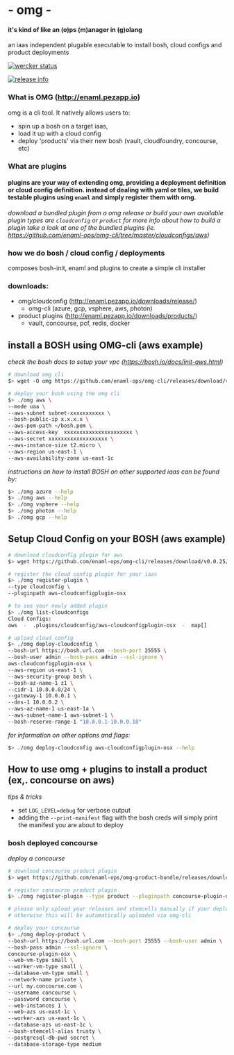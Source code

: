 # - omg -   
#### it's kind of like an (o)ps (m)anager in (g)olang
an iaas independent plugable executable to install bosh, cloud configs and product deployments

[![wercker status](https://app.wercker.com/status/429f96482fd95fecbc70ecc25aee8c70/s/master "wercker status")](https://app.wercker.com/project/bykey/429f96482fd95fecbc70ecc25aee8c70)

[![release info](https://img.shields.io/github/downloads/enaml-ops/omg-cli/total.svg?maxAge=2592000 "release info")](http://www.somsubhra.com/github-release-stats/?username=enaml-ops&repository=omg-cli)

### What is OMG (http://enaml.pezapp.io)
omg is a cli tool. It natively allows users to:
- spin up a bosh on a target iaas,
- load it up with a cloud config
- deploy 'products' via their new bosh (vault, cloudfoundry, concourse, etc)

### What are plugins
#### plugins are your way of extending omg, providing a deployment definition or cloud config definition. instead of dealing with yaml or tiles, we build testable plugins using `enaml` and simply register them with omg.
*download a bundled plugin from a omg release or build your own*
*available plugin types are `cloudconfig` or `product` for more info about how to build a plugin take a look at one of the bundled plugins (ie. https://github.com/enaml-ops/omg-cli/tree/master/cloudconfigs/aws)*

### how we do bosh / cloud config / deployments
composes bosh-init, enaml and plugins to create a simple cli installer

### downloads:
- omg/cloudconfig (http://enaml.pezapp.io/downloads/release/)
  - omg-cli (azure, gcp, vsphere, aws, photon)
- product plugins (http://enaml.pezapp.io/downloads/products/)
  - vault, concourse, pcf, redis, docker

## install a BOSH using OMG-cli (aws example)
*check the bosh docs to setup your vpc (https://bosh.io/docs/init-aws.html)*
```bash
# download omg cli
$> wget -O omg https://github.com/enaml-ops/omg-cli/releases/download/v0.0.25/omg-osx && chmod +x omg
```

```bash
# deploy your bosh using the omg cli
$> ./omg aws \
--mode uaa \
--aws-subnet subnet-xxxxxxxxxxx \
--bosh-public-ip x.x.x.x \
--aws-pem-path ~/bosh.pem \
--aws-access-key  xxxxxxxxxxxxxxxxxxxxxx \
--aws-secret xxxxxxxxxxxxxxxxxxx \
--aws-instance-size t2.micro \
--aws-region us-east-1 \
--aws-availability-zone us-east-1c
```

*instructions on how to install BOSH on other supported iaas can be found by:*
```bash
$> ./omg azure --help
$> ./omg aws --help
$> ./omg vsphere --help
$> ./omg photon --help
$> ./omg gcp --help
```

## Setup Cloud Config on your BOSH (aws example)
```bash
# download cloudconfig plugin for aws
$> wget https://github.com/enaml-ops/omg-cli/releases/download/v0.0.25/aws-cloudconfigplugin-osx
```
```bash
# register the cloud config plugin for your iaas
$> ./omg register-plugin \
--type cloudconfig \
--pluginpath aws-cloudconfigplugin-osx
```

```bash
# to see your newly added plugin
$> ./omg list-cloudconfigs
Cloud Configs:
aws  -  .plugins/cloudconfig/aws-cloudconfigplugin-osx  -  map[]
```

```bash
# upload cloud config
$> ./omg deploy-cloudconfig \
--bosh-url https://bosh.url.com --bosh-port 25555 \
--bosh-user admin --bosh-pass admin --ssl-ignore \
aws-cloudconfigplugin-osx \
--aws-region us-east-1 \
--aws-security-group bosh \
--bosh-az-name-1 z1 \
--cidr-1 10.0.0.0/24 \
--gateway-1 10.0.0.1 \
--dns-1 10.0.0.2 \
--aws-az-name-1 us-east-1a \
--aws-subnet-name-1 aws-subnet-1 \
--bosh-reserve-range-1 "10.0.0.1-10.0.0.10"

```

*for information on other options and flags:*
```bash
$> ./omg deploy-cloudconfig aws-cloudconfigplugin-osx --help
```

## How to use omg + plugins to install a product (ex,. concourse on aws)

*tips & tricks*
- set `LOG_LEVEL=debug` for verbose output
- adding the `--print-manifest` flag with the bosh creds will simply print the manifest you are about to deploy

### bosh deployed concourse
*deploy a concourse*
```bash
# download concourse product plugin
$> wget https://github.com/enaml-ops/omg-product-bundle/releases/download/v0.0.14/concourse-plugin-osx
```

```bash
# register concourse product plugin
$> ./omg register-plugin --type product --pluginpath concourse-plugin-osx
```

```bash
# please only upload your releases and stemcells manually if your deployment does not use remote urls
# otherwise this will be automatically uploaded via omg-cli
```

```bash
# deploy your concourse
$> ./omg deploy-product \
--bosh-url https://bosh.url.com --bosh-port 25555 --bosh-user admin \
--bosh-pass admin --ssl-ignore \
concourse-plugin-osx \
--web-vm-type small \
--worker-vm-type small \
--database-vm-type small \
--network-name private \
--url my.concourse.com \
--username concourse \
--password concourse \
--web-instances 1 \
--web-azs us-east-1c \
--worker-azs us-east-1c \
--database-azs us-east-1c \
--bosh-stemcell-alias trusty \
--postgresql-db-pwd secret \
--database-storage-type medium
```

